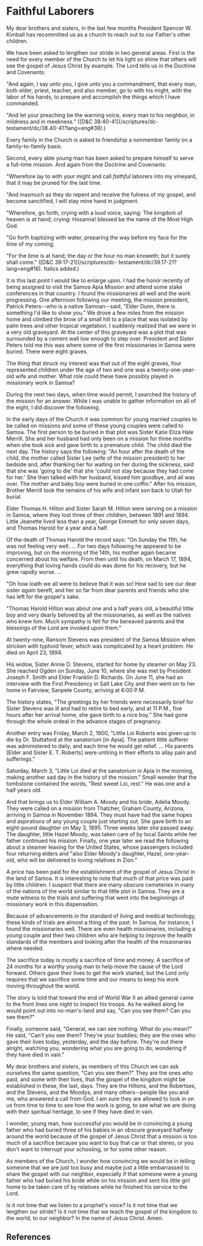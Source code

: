 # Faithful Laborers

My dear brothers and sisters, in the last few months President Spencer W.
Kimball has recommitted us as a church to reach out to our Father's other
children.

We have been asked to lengthen our stride in two general areas. First is the
need for every member of the Church to let his light so shine that others will
see the gospel of Jesus Christ by example. The Lord tells us in the Doctrine
and Covenants:

"And again, I say unto you, I give unto you a commandment, that every man,
both elder, priest, teacher, and also member, go to with his might, with the
labor of his hands, to prepare and accomplish the things which I have
commanded.

"And let your preaching be the warning voice, every man to his neighbor, in
mildness and in meekness." ([D&amp;C 38:40-41](/scriptures/dc-
testament/dc/38.40-41?lang=eng#39).)

Every family in the Church is asked to friendship a nonmember family on a
family-to-family basis.

Second, every able young man has been asked to prepare himself to serve a
full-time mission. And again from the Doctrine and Covenants:

"Wherefore lay to with your might and call _faithful_ laborers into my
vineyard, that it may be pruned for the last time.

"And inasmuch as they do repent and receive the fulness of my gospel, and
become sanctified, I will stay mine hand in judgment.

"Wherefore, go forth, crying with a loud voice, saying: The kingdom of heaven
is at hand; crying: Hosanna! blessed be the name of the Most High God.

"Go forth baptizing with water, preparing the way before my face for the time
of my coming;

"For the time is at hand; the day or the hour no man knoweth; but it surely
shall come." ([D&amp;C 39:17-21](/scriptures/dc-
testament/dc/39.17-21?lang=eng#16). Italics added.)

It is this last point I would like to enlarge upon. I had the honor recently
of being assigned to visit the Samoa Apia Mission and attend some stake
conferences in that country. I found the missionaries all well and the work
progressing. One afternoon following our meeting, the mission president,
Patrick Peters--who is a native Samoan--said, "Elder Dunn, there is something
I'd like to show you." We drove a few miles from the mission home and climbed
the brow of a small hill to a place that was isolated by palm trees and other
tropical vegetation. I suddenly realized that we were in a very old graveyard.
At the center of this graveyard was a plot that was surrounded by a cement
wall low enough to step over. President and Sister Peters told me this was
where some of the first missionaries in Samoa were buried. There were eight
graves.

The thing that struck my interest was that out of the eight graves, four
represented children under the age of two and one was a twenty-one-year-old
wife and mother. What role could these have possibly played in missionary work
in Samoa?

During the next two days, when time would permit, I searched the history of
the mission for an answer. While I was unable to gather information on all of
the eight, I did discover the following.

In the early days of the Church it was common for young married couples to be
called on missions and some of these young couples were called to Samoa. The
first person to be buried in that plot was Sister Katie Eliza Hale Merrill.
She and her husband had only been on a mission for three months when she took
sick and gave birth to a premature child. The child died the next day. The
history says the following: "An hour after the death of the child, the mother
called Sister Lee (wife of the mission president) to her bedside and, after
thanking her for waiting on her during the sickness, said that she was 'going
to die' that she 'could not stay because they had come for her.' She then
talked with her husband, kissed him goodbye, and all was over. The mother and
baby boy were buried in one coffin." After his mission, Brother Merrill took
the remains of his wife and infant son back to Utah for burial.

Elder Thomas H. Hilton and Sister Sarah M. Hilton were serving on a mission in
Samoa, where they lost three of their children, between 1891 and 1894. Little
Jeanette lived less than a year, George Emmett for only seven days, and Thomas
Harold for a year and a half.

Of the death of Thomas Harold the record says: "On Sunday the 11th, he was not
feeling very well. ... For two days following he appeared to be improving, but
on the morning of the 14th, his mother again became concerned about his
welfare. From then until his death, on March 17, 1894, everything that loving
hands could do was done for his recovery, but he grew rapidly worse. ...

"Oh how loath we all were to believe that it was so! How sad to see our dear
sister _again_ bereft, and her so far from dear parents and friends who she
has left for the gospel's sake.

"Thomas Harold Hilton was about one and a half years old, a beautiful little
boy and very dearly beloved by all the missionaries, as well as the natives
who knew him. Much sympathy is felt for the bereaved parents and the blessings
of the Lord are invoked upon them."

At twenty-nine, Ransom Stevens was president of the Samoa Mission when
stricken with typhoid fever, which was complicated by a heart problem. He died
on April 23, 1894.

His widow, Sister Annie D. Stevens, started for home by steamer on May 23. She
reached Ogden on Sunday, June 10, where she was met by President Joseph F.
Smith and Elder Franklin D. Richards. On June 11, she had an interview with
the First Presidency in Salt Lake City and then went on to her home in
Fairview, Sanpete County, arriving at 6:00 P.M.

The history states, "The greetings by her friends were necessarily brief for
Sister Stevens was ill and had to retire to bed early, and at 11 P.M., five
hours after her arrival home, she gave birth to a nice boy." She had gone
through the whole ordeal in the advance stages of pregnancy.

Another entry was Friday, March 2, 1900, "Little Loi Roberts was given up to
die by Dr. Stuttaford at the sanatorium [in Apia]. The patient little sufferer
was administered to daily, and each time he would get relief. ... His parents
[Elder and Sister E. T. Roberts] were untiring in their efforts to allay pain
and sufferings."

Saturday, March 3, "Little Loi died at the sanatorium in Apia in the morning,
making another sad day in the history of the mission." Small wonder that the
tombstone contained the words, "Rest sweet Loi, rest." He was one and a half
years old.

And that brings us to Elder William A. Moody and his bride, Adelia Moody. They
were called on a mission from Thatcher, Graham County, Arizona, arriving in
Samoa in November 1894. They must have had the same hopes and aspirations of
any young couple just starting out. She gave birth to an eight-pound daughter
on May 3, 1895. Three weeks later she passed away. The daughter, little Hazel
Moody, was taken care of by local Saints while her father continued his
mission. Finally, one year later we read the following about a steamer leaving
for the United States, whose passengers included four returning elders and
"also Elder Moody's daughter, Hazel, one-year-old, who will be delivered to
loving relatives in Zion."

A price has been paid for the establishment of the gospel of Jesus Christ in
the land of Samoa. It is interesting to note that much of that price was paid
by little children. I suspect that there are many obscure cemeteries in many
of the nations of the world similar to that little plot in Samoa. They are a
mute witness to the trials and suffering that went into the beginnings of
missionary work in this dispensation.

Because of advancements in the standard of living and medical technology,
these kinds of trials are almost a thing of the past. In Samoa, for instance,
I found the missionaries well. There are even health missionaries, including a
young couple and their two children who are helping to improve the health
standards of the members and looking after the health of the missionaries
where needed.

The sacrifice today is mostly a sacrifice of time and money. A sacrifice of 24
months for a worthy young man to help move the cause of the Lord forward.
Others gave their lives to get the work started, but the Lord only requires
that we sacrifice some time and our means to keep his work moving throughout
the world.

The story is told that toward the end of World War II an allied general came
to the front lines one night to inspect his troops. As he walked along he
would point out into no-man's-land and say, "Can you see them? Can you see
them?"

Finally, someone said, "General, we can see nothing. What do you mean?" He
said, "Can't you see them? They're your buddies; they are the ones who gave
their lives today, yesterday, and the day before. They're out there alright,
watching you, wondering what you are going to do; wondering if they have died
in vain."

My dear brothers and sisters, as members of this Church we can ask ourselves
the same question, "Can you see them?" They are the ones who paid, and some
with their lives, that the gospel of the kingdom might be established in
these, the last, days. They are the Hiltons, and the Robertses, and the
Stevens, and the Moodys, and many others--people like you and me, who answered
a call from God. I am sure they are allowed to look in on us from time to time
to see how the work is going, to see what we are doing with their spiritual
heritage, to see if they have died in vain.

I wonder, young man, how successful you would be in convincing a young father
who had buried three of his babies in an obscure graveyard halfway around the
world because of the gospel of Jesus Christ that a mission is too much of a
sacrifice because you want to buy that car or that stereo, or you don't want
to interrupt your schooling, or for some other reason.

As members of the Church, I wonder how convincing we would be in telling
someone that we are just too busy and maybe just a little embarrassed to share
the gospel with our neighbor, especially if that someone were a young father
who had buried his bride while on his mission and sent his little girl home to
be taken care of by relatives while he finished his service to the Lord.

Is it not time that we listen to a prophet's voice? Is it not time that we
lengthen our stride? Is it not time that we teach the gospel of the kingdom to
the world, to our neighbor? In the name of Jesus Christ. Amen.

## References

